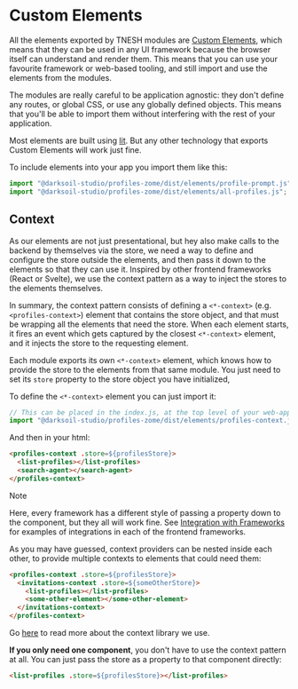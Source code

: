 # Custom Elements

All the elements exported by TNESH modules are [Custom Elements](https://developers.google.com/web/fundamentals/web-components/customelements), which means that they can be used in any UI framework because the browser itself can understand and render them. This means that you can use your favourite framework or web-based tooling, and still import and use the elements from the modules.

The modules are really careful to be application agnostic: they don't define any routes, or global CSS, or use any globally defined objects. This means that you'll be able to import them without interfering with the rest of your application.

Most elements are built using [lit](https://lit.dev). But any other technology that exports Custom Elements will work just fine.

To include elements into your app you import them like this:

```js
import "@darksoil-studio/profiles-zome/dist/elements/profile-prompt.js";
import "@darksoil-studio/profiles-zome/dist/elements/all-profiles.js";
```

## Context

As our elements are not just presentational, but hey also make calls to the backend by themselves via the store, we need a way to define and configure the store outside the elements, and then pass it down to the elements so that they can use it. Inspired by other frontend frameworks (React or Svelte), we use the context pattern as a way to inject the stores to the elements themselves.

In summary, the context pattern consists of defining a `<*-context>` (e.g. `<profiles-context>`) element that contains the store object, and that must be wrapping all the elements that need the store. When each element starts, it fires an event which gets captured by the closest `<*-context>` element, and it injects the store to the requesting element.

Each module exports its own `<*-context>` element, which knows how to provide the store to the elements from that same module. You just need to set its `store` property to the store object you have initialized,

To define the `<*-context>` element you can just import it:

```js
// This can be placed in the index.js, at the top level of your web-app.
import "@darksoil-studio/profiles-zome/dist/elements/profiles-context.js";
```

And then in your html:

```html
<profiles-context .store=${profilesStore}>
  <list-profiles></list-profiles>
  <search-agent></search-agent>
</profiles-context>
```

> [!NOTE]
> Here, every framework has a different style of passing a property down to the component, but they all will work fine. See [Integration with Frameworks](/guides/custom-elements.md) for examples of integrations in each of the frontend frameworks.

As you may have guessed, context providers can be nested inside each other, to provide multiple contexts to elements that could need them:

```html
<profiles-context .store=${profilesStore}>
  <invitations-context .store=${someOtherStore}>
    <list-profiles></list-profiles>
    <some-other-element></some-other-element>
  </invitations-context>
</profiles-context>
```

Go [here](https://www.npmjs.com/package/@lit-labs/context) to read more about the context library we use. 

**If you only need one component**, you don't have to use the context pattern at all. You can just pass the store as a property to that component directly:

```html
<list-profiles .store=${profilesStore}></list-profiles>
```
